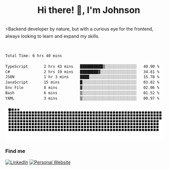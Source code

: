 <div id="user-content-toc">
  <ul align="center">
    <summary><h1 style="display: inline-block">Hi there! 👋, I'm Johnson</h1></summary>
  </ul>
</div>

⚡Backend developer by nature, but with a curious eye for the frontend, always looking to learn and expand my skills.

<br>


<!--START_SECTION:waka-->

```txt
Total Time: 6 hrs 40 mins

TypeScript       2 hrs 43 mins   ██████████▒░░░░░░░░░░░░░░   40.90 %
C#               2 hrs 19 mins   ████████▓░░░░░░░░░░░░░░░░   34.81 %
JSON             1 hr 3 mins     ████░░░░░░░░░░░░░░░░░░░░░   15.78 %
JavaScript       15 mins         █░░░░░░░░░░░░░░░░░░░░░░░░   03.82 %
Env File         8 mins          ▓░░░░░░░░░░░░░░░░░░░░░░░░   02.06 %
Bash             6 mins          ▒░░░░░░░░░░░░░░░░░░░░░░░░   01.52 %
YAML             3 mins          ▒░░░░░░░░░░░░░░░░░░░░░░░░   00.97 %
```

<!--END_SECTION:waka-->

<picture>
  <source  srcset="https://github.com/joshwambere/joshwambere/blob/output/github-contribution-grid-snake-dark.svg?palette=github-dark">
  <source  srcset="https://github.com/joshwambere/joshwambere/blob/output/github-contribution-grid-snake.svg">
  <img alt="github contribution grid snake animation" src="https://github.com/joshwambere/joshwambere/blob/output/github-contribution-grid-snake.svg">
</picture>

### Find me
<a href="https://www.linkedin.com/in/dusabe-johnson" target="_blank"><img src="https://img.shields.io/badge/LinkedIn-%230077B5.svg?&style=flat&logo=linkedin&logoColor=white" alt="LinkedIn"></a>
‎‎ [![Personal Website](https://img.shields.io/badge/visit-Johnsonis.me-blue)](https://johnsonis.me/)

